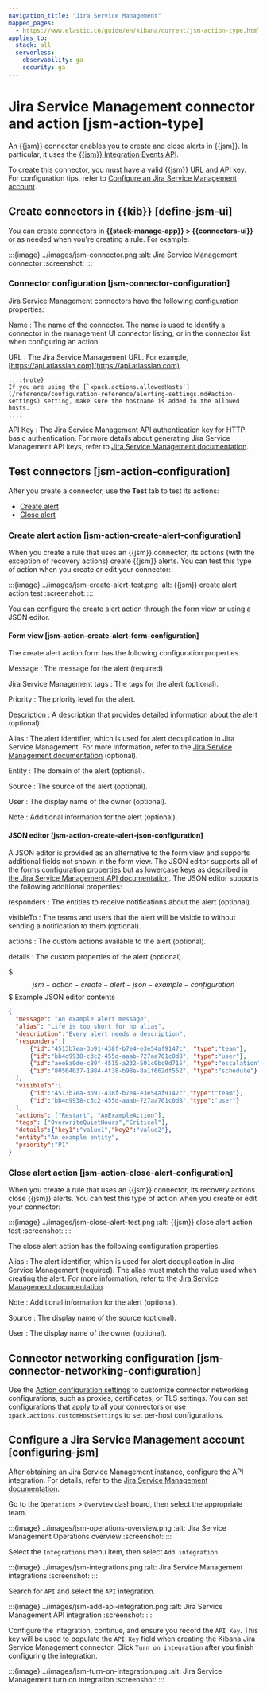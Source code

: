 ```yaml
---
navigation_title: "Jira Service Management"
mapped_pages:
  - https://www.elastic.co/guide/en/kibana/current/jsm-action-type.html
applies_to:
  stack: all
  serverless:
    observability: ga
    security: ga
---
```


# Jira Service Management connector and action [jsm-action-type]

An {{jsm}} connector enables you to create and close alerts in {{jsm}}. In particular, it uses the [{{jsm}} Integration Events API](https://developer.atlassian.com/cloud/jira/service-desk-ops/rest/v1/api-group-integration-events/#api-group-integration-events).

To create this connector, you must have a valid {{jsm}} URL and API key. For configuration tips, refer to [Configure an Jira Service Management account](#configuring-jsm).

## Create connectors in {{kib}} [define-jsm-ui]

You can create connectors in **{{stack-manage-app}} > {{connectors-ui}}** or as needed when you're creating a rule. For example:

:::{image} ../images/jsm-connector.png
:alt: Jira Service Management connector
:screenshot:
:::

### Connector configuration [jsm-connector-configuration]

Jira Service Management connectors have the following configuration properties:

Name
:   The name of the connector. The name is used to identify a connector in the management UI connector listing, or in the connector list when configuring an action.

URL
:   The Jira Service Management URL. For example, [https://api.atlassian.com](https://api.atlassian.com).

    ::::{note}
    If you are using the [`xpack.actions.allowedHosts`](/reference/configuration-reference/alerting-settings.md#action-settings) setting, make sure the hostname is added to the allowed hosts.
    ::::

API Key
:   The Jira Service Management API authentication key for HTTP basic authentication. For more details about generating Jira Service Management API keys, refer to [Jira Service Management documentation](https://support.atlassian.com/jira-service-management-cloud/docs/create-a-default-api-integration/).

## Test connectors [jsm-action-configuration]

After you create a connector, use the **Test** tab to test its actions:

* [Create alert](#jsm-action-create-alert-configuration)
* [Close alert](#jsm-action-close-alert-configuration)

### Create alert action [jsm-action-create-alert-configuration]

When you create a rule that uses an {{jsm}} connector, its actions (with the exception of recovery actions) create {{jsm}} alerts. You can test this type of action when you create or edit your connector:

:::{image} ../images/jsm-create-alert-test.png
:alt: {{jsm}} create alert action test
:screenshot:
:::

You can configure the create alert action through the form view or using a JSON editor.

#### Form view [jsm-action-create-alert-form-configuration]

The create alert action form has the following configuration properties.

Message
:   The message for the alert (required).

Jira Service Management tags
:   The tags for the alert (optional).

Priority
:   The priority level for the alert.

Description
:   A description that provides detailed information about the alert (optional).

Alias
:   The alert identifier, which is used for alert deduplication in Jira Service Management. For more information, refer to the [Jira Service Management documentation](https://support.atlassian.com/jira-service-management-cloud/docs/what-is-alert-de-duplication/) (optional).

Entity
:   The domain of the alert (optional).

Source
:   The source of the alert (optional).

User
:   The display name of the owner (optional).

Note
:   Additional information for the alert (optional).

#### JSON editor [jsm-action-create-alert-json-configuration]

A JSON editor is provided as an alternative to the form view and supports additional fields not shown in the form view. The JSON editor supports all of the forms configuration properties but as lowercase keys as [described in the Jira Service Management API documentation](https://developer.atlassian.com/cloud/jira/service-desk-ops/rest/v1/api-group-integration-events/#api-jsm-ops-integration-v2-alerts-post). The JSON editor supports the following additional properties:

responders
:   The entities to receive notifications about the alert (optional).

visibleTo
:   The teams and users that the alert will be visible to without sending a notification to them (optional).

actions
:   The custom actions available to the alert (optional).

details
:   The custom properties of the alert (optional).

$$$jsm-action-create-alert-json-example-configuration$$$
Example JSON editor contents

```json
{
  "message": "An example alert message",
  "alias": "Life is too short for no alias",
  "description":"Every alert needs a description",
  "responders":[
      {"id":"4513b7ea-3b91-438f-b7e4-e3e54af9147c", "type":"team"},
      {"id":"bb4d9938-c3c2-455d-aaab-727aa701c0d8", "type":"user"},
      {"id":"aee8a0de-c80f-4515-a232-501c0bc9d715", "type":"escalation"},
      {"id":"80564037-1984-4f38-b98e-8a1f662df552", "type":"schedule"}
  ],
  "visibleTo":[
      {"id":"4513b7ea-3b91-438f-b7e4-e3e54af9147c","type":"team"},
      {"id":"bb4d9938-c3c2-455d-aaab-727aa701c0d8","type":"user"}
  ],
  "actions": ["Restart", "AnExampleAction"],
  "tags": ["OverwriteQuietHours","Critical"],
  "details":{"key1":"value1","key2":"value2"},
  "entity":"An example entity",
  "priority":"P1"
}
```

### Close alert action [jsm-action-close-alert-configuration]

When you create a rule that uses an {{jsm}} connector, its recovery actions close {{jsm}} alerts. You can test this type of action when you create or edit your connector:

:::{image} ../images/jsm-close-alert-test.png
:alt: {{jsm}} close alert action test
:screenshot:
:::

The close alert action has the following configuration properties.

Alias
:   The alert identifier, which is used for alert deduplication in Jira Service Management (required). The alias must match the value used when creating the alert. For more information, refer to the [Jira Service Management documentation](https://support.atlassian.com/jira-service-management-cloud/docs/what-is-alert-deduplication/).

Note
:   Additional information for the alert (optional).

Source
:   The display name of the source (optional).

User
:   The display name of the owner (optional).

## Connector networking configuration [jsm-connector-networking-configuration]

Use the [Action configuration settings](/reference/configuration-reference/alerting-settings.md#action-settings) to customize connector networking configurations, such as proxies, certificates, or TLS settings. You can set configurations that apply to all your connectors or use `xpack.actions.customHostSettings` to set per-host configurations.

## Configure a Jira Service Management account [configuring-jsm]

After obtaining an Jira Service Management instance, configure the API integration. For details, refer to the [Jira Service Management documentation](https://support.atlassian.com/jira-service-management-cloud/docs/set-up-an-api-integration/#Set-up-the-integration).

Go to the `Operations` > `Overview` dashboard, then select the appropriate team.

:::{image} ../images/jsm-operations-overview.png
:alt: Jira Service Management Operations overview
:screenshot:
:::

Select the `Integrations` menu item, then select `Add integration`.

:::{image} ../images/jsm-integrations.png
:alt: Jira Service Management integrations
:screenshot:
:::

Search for `API` and select the `API` integration.

:::{image} ../images/jsm-add-api-integration.png
:alt: Jira Service Management API integration
:screenshot:
:::

Configure the integration, continue, and ensure you record the `API Key`. This key will be used to populate the `API Key` field when creating the Kibana Jira Service Management connector. Click `Turn on integration` after you finish configuring the integration.

:::{image} ../images/jsm-turn-on-integration.png
:alt: Jira Service Management turn on integration
:screenshot:
:::

